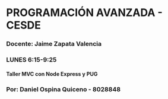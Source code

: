 # PROGRAMACIÓN AVANZADA - CESDE
### Docente: Jaime Zapata Valencia
### LUNES 6:15-9:25

#### Taller MVC con Node Express y PUG
### Por: Daniel Ospina Quiceno - 8028848
